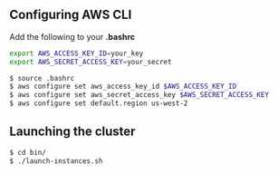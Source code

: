 ## Configuring AWS CLI

Add the following to your __.bashrc__

```bash
export AWS_ACCESS_KEY_ID=your_key
export AWS_SECRET_ACCESS_KEY=your_secret
```

```bash
$ source .bashrc
$ aws configure set aws_access_key_id $AWS_ACCESS_KEY_ID
$ aws configure set aws_secret_access_key $AWS_SECRET_ACCESS_KEY
$ aws configure set default.region us-west-2
```

## Launching the cluster

```bash
$ cd bin/
$ ./launch-instances.sh
```
